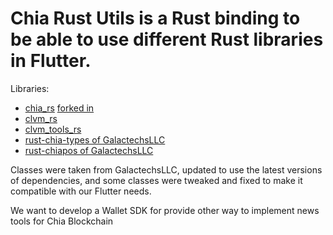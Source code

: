 # Chia Rust Utils is a Rust binding to be able to use different Rust libraries in Flutter.


Libraries:
* [chia_rs](https://github.com/Chia-Network/chia_rs) [forked in](https://github.com/MarvinQuevedo/chia_rs)
* [clvm_rs](https://github.com/Chia-Network/clvm_rs)
* [clvm_tools_rs](https://github.com/Chia-Network/clvm_tools_rs)
* [rust-chia-types of GalactechsLLC](https://github.com/GalactechsLLC/rust-chia-types)
* [rust-chiapos of GalactechsLLC](https://github.com/GalactechsLLC/rust-chiapos)

Classes were taken from GalactechsLLC, updated to use the latest versions of dependencies, and some classes were tweaked and fixed to make it compatible with our Flutter needs.

We want to develop a Wallet SDK for provide other way to implement news tools for Chia Blockchain
